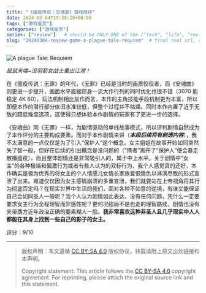 ```yaml
---
title: "《瘟疫传说：安魂曲》游戏简评"
date: 2024-03-04T19:38:28+08:00
tags: ["游戏鉴赏"]
categories: ["游戏鉴赏"]
series: ["review"]   # should be ONLY ONE of the ["tech", "life", "review"]
slug: "20240304-review-game-a-plague-tale-requiem"  # final real url, recommend: start by date, follow lower case words with hyphen splitter. E.g., `20230316-text-title`
---
```


![A plague Tale: Requiem](/img/posts/20240304-r.png "A plague Tale: Requiem")

*鼠鼠来喽~没羽箭女战士重出江湖！*

在《瘟疫传说：无罪》的年代，《无罪》已经是当时的画质佼佼者，而《安魂曲》则更进一步提升，画面水平直接跻身一流大作行列的同时优化也很不错（3070 能稳定 4K 60）。玩法机制相比前作而言，本作的主角技能手段机制更为丰富，所以即便本作的潜行部分依旧水准较低，但整个过程并不枯燥。同时本作内置了近乎无敌的超低难度选项，这使得只想体验本作剧情的玩家有了更进一步的选择。

《安魂曲》同《无罪》一样，为剧情驱动的单线故事模式，所以评判剧情自然成为了本作评分的主要构成要素。而对于本作剧情来讲（***本段后续将有剧透内容***），我不太满意的一点仅仅是为了引入“保护人”这个概念，女主姐姐在故事开始如同突然失了智一般，但好在后续的引出概念是没问题的（“携者”离开了“保护人”便会暴走散播瘟疫），而且整体剧情还是非常吸引人的，属于中上水平。关于剧情中“女主”的各种极端和偏激行为或者有些人认为的双标行为，我个人感觉真的还好，本作确实是极为优秀的将女主的个人情感儿女情长家族爱恨情仇以淋漓尽致的形式宣泄了出来。难道仅仅因为女主感情崩溃的多重宣泄，我们就要站在上帝视角将其行为彻底否定吗？在现实世界中生活的我们，面对各种不如意的逆境，有谁又能保证自己会如同圣人一般呢？我个人认为剧情如此表达，没有任何问题，凭什么一定要要求女主行为全程理智而非感性呢？更何况结局不是也走的理智路线，剧情也没有夹带西方近年政治正确的要素糊人一脸。**我非常喜欢这种非圣人且几乎现实中人人都能在其身上找到一些自己的影子的女主。**

评分：9/10

---

> 版权声明：本文遵循 [CC BY-SA 4.0](https://creativecommons.org/licenses/by-sa/4.0/deed.zh) 版权协议，转载请附上原文出处链接和本声明。
>
> Copyright statement: This article follows the [CC BY-SA 4.0](https://creativecommons.org/licenses/by-sa/4.0/deed.en) copyright agreement. For reprinting, please attach the original source link and this statement.
